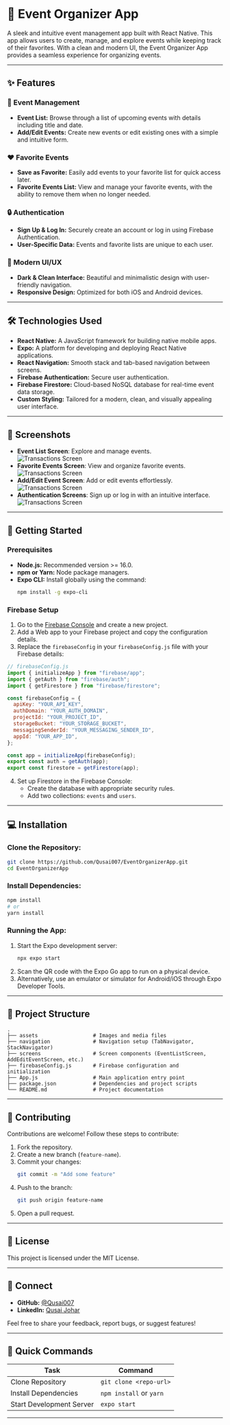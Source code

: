 # 📅 Event Organizer App  

A sleek and intuitive event management app built with React Native. This app allows users to create, manage, and explore events while keeping track of their favorites. With a clean and modern UI, the Event Organizer App provides a seamless experience for organizing events.  

---

## ✨ Features  

### 📌 Event Management  
- **Event List:** Browse through a list of upcoming events with details including title and date.  
- **Add/Edit Events:** Create new events or edit existing ones with a simple and intuitive form.  

### ❤️ Favorite Events  
- **Save as Favorite:** Easily add events to your favorite list for quick access later.  
- **Favorite Events List:** View and manage your favorite events, with the ability to remove them when no longer needed.  

### 🔒 Authentication  
- **Sign Up & Log In:** Securely create an account or log in using Firebase Authentication.  
- **User-Specific Data:** Events and favorite lists are unique to each user.  

### 🌈 Modern UI/UX  
- **Dark & Clean Interface:** Beautiful and minimalistic design with user-friendly navigation.  
- **Responsive Design:** Optimized for both iOS and Android devices.  

---

## 🛠️ Technologies Used  

- **React Native:** A JavaScript framework for building native mobile apps.  
- **Expo:** A platform for developing and deploying React Native applications.  
- **React Navigation:** Smooth stack and tab-based navigation between screens.  
- **Firebase Authentication:** Secure user authentication.  
- **Firebase Firestore:** Cloud-based NoSQL database for real-time event data storage.  
- **Custom Styling:** Tailored for a modern, clean, and visually appealing user interface.  

---

## 📸 Screenshots  

- **Event List Screen**: Explore and manage events.  
![Transactions Screen](./assets/eventListScreen.png)
- **Favorite Events Screen**: View and organize favorite events. 
![Transactions Screen](./assets/favoriteEventScreen.png) 
- **Add/Edit Event Screen**: Add or edit events effortlessly.  
![Transactions Screen](./assets/editEventScreen.png)
- **Authentication Screens**: Sign up or log in with an intuitive interface. 
![Transactions Screen](./assets/signUp.png) 

---

## 🚀 Getting Started  

### Prerequisites  
- **Node.js:** Recommended version >= 16.0.  
- **npm or Yarn:** Node package managers.  
- **Expo CLI:** Install globally using the command:  
  ```bash  
  npm install -g expo-cli  
  ```  

### Firebase Setup  
1. Go to the [Firebase Console](https://console.firebase.google.com) and create a new project.  
2. Add a Web app to your Firebase project and copy the configuration details.  
3. Replace the `firebaseConfig` in your `firebaseConfig.js` file with your Firebase details:  

```javascript  
// firebaseConfig.js  
import { initializeApp } from "firebase/app";  
import { getAuth } from "firebase/auth";  
import { getFirestore } from "firebase/firestore";  

const firebaseConfig = {  
  apiKey: "YOUR_API_KEY",  
  authDomain: "YOUR_AUTH_DOMAIN",  
  projectId: "YOUR_PROJECT_ID",  
  storageBucket: "YOUR_STORAGE_BUCKET",  
  messagingSenderId: "YOUR_MESSAGING_SENDER_ID",  
  appId: "YOUR_APP_ID",  
};  

const app = initializeApp(firebaseConfig);  
export const auth = getAuth(app);  
export const firestore = getFirestore(app);  
```  

4. Set up Firestore in the Firebase Console:  
   - Create the database with appropriate security rules.  
   - Add two collections: `events` and `users`.  

---

## 💻 Installation  

### Clone the Repository:  
```bash  
git clone https://github.com/Qusai007/EventOrganizerApp.git  
cd EventOrganizerApp  
```  

### Install Dependencies:  
```bash  
npm install  
# or  
yarn install  
```  

### Running the App:  
1. Start the Expo development server:  
   ```bash  
   npx expo start  
   ```  
2. Scan the QR code with the Expo Go app to run on a physical device.  
3. Alternatively, use an emulator or simulator for Android/iOS through Expo Developer Tools.  

---

## 📂 Project Structure  

```plaintext  
.  
├── assets                  # Images and media files  
├── navigation              # Navigation setup (TabNavigator, StackNavigator)  
├── screens                 # Screen components (EventListScreen, AddEditEventScreen, etc.)  
├── firebaseConfig.js       # Firebase configuration and initialization  
├── App.js                  # Main application entry point  
├── package.json            # Dependencies and project scripts  
└── README.md               # Project documentation  
```  

---

## 🤝 Contributing  

Contributions are welcome! Follow these steps to contribute:  
1. Fork the repository.  
2. Create a new branch (`feature-name`).  
3. Commit your changes:  
   ```bash  
   git commit -m "Add some feature"  
   ```  
4. Push to the branch:  
   ```bash  
   git push origin feature-name  
   ```  
5. Open a pull request.  

---

## 📄 License  

This project is licensed under the MIT License.  

---

## 💬 Connect  

- **GitHub:** [@Qusai007](https://github.com/Qusai007)  
- **LinkedIn:** [Qusai Johar](https://www.linkedin.com/in/qusai-johar)  

Feel free to share your feedback, report bugs, or suggest features!  

---

## 🚀 Quick Commands  

| Task                   | Command                     |  
|------------------------|-----------------------------|  
| Clone Repository       | `git clone <repo-url>`      |  
| Install Dependencies   | `npm install` or `yarn`    |  
| Start Development Server | `expo start`              |  

---

